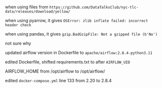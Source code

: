 when using files from `https://github.com/DataTalksClub/nyc-tlc-data/releases/download/yellow/`

when using pyarrow, it gives `OSError: zlib inflate failed: incorrect header check`

when using pandas, it gives `gzip.BadGzipFile: Not a gzipped file (b'No')`

not sure why


updated airflow version in Dockerfile to `apache/airflow:2.8.4-python3.11`

edited Dockerfile, shifted requirements.txt to after `AIRFLOW_UID`

AIRFLOW_HOME from /opt/airflow to /opt/airflow/

edited `docker-compose.yml` line 133 from 2.20 to 2.8.4